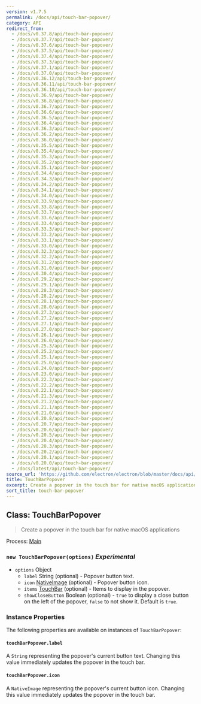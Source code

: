 ```yaml
---
version: v1.7.5
permalink: /docs/api/touch-bar-popover/
category: API
redirect_from:
  - /docs/v0.37.8/api/touch-bar-popover/
  - /docs/v0.37.7/api/touch-bar-popover/
  - /docs/v0.37.6/api/touch-bar-popover/
  - /docs/v0.37.5/api/touch-bar-popover/
  - /docs/v0.37.4/api/touch-bar-popover/
  - /docs/v0.37.3/api/touch-bar-popover/
  - /docs/v0.37.1/api/touch-bar-popover/
  - /docs/v0.37.0/api/touch-bar-popover/
  - /docs/v0.36.12/api/touch-bar-popover/
  - /docs/v0.36.11/api/touch-bar-popover/
  - /docs/v0.36.10/api/touch-bar-popover/
  - /docs/v0.36.9/api/touch-bar-popover/
  - /docs/v0.36.8/api/touch-bar-popover/
  - /docs/v0.36.7/api/touch-bar-popover/
  - /docs/v0.36.6/api/touch-bar-popover/
  - /docs/v0.36.5/api/touch-bar-popover/
  - /docs/v0.36.4/api/touch-bar-popover/
  - /docs/v0.36.3/api/touch-bar-popover/
  - /docs/v0.36.2/api/touch-bar-popover/
  - /docs/v0.36.0/api/touch-bar-popover/
  - /docs/v0.35.5/api/touch-bar-popover/
  - /docs/v0.35.4/api/touch-bar-popover/
  - /docs/v0.35.3/api/touch-bar-popover/
  - /docs/v0.35.2/api/touch-bar-popover/
  - /docs/v0.35.1/api/touch-bar-popover/
  - /docs/v0.34.4/api/touch-bar-popover/
  - /docs/v0.34.3/api/touch-bar-popover/
  - /docs/v0.34.2/api/touch-bar-popover/
  - /docs/v0.34.1/api/touch-bar-popover/
  - /docs/v0.34.0/api/touch-bar-popover/
  - /docs/v0.33.9/api/touch-bar-popover/
  - /docs/v0.33.8/api/touch-bar-popover/
  - /docs/v0.33.7/api/touch-bar-popover/
  - /docs/v0.33.6/api/touch-bar-popover/
  - /docs/v0.33.4/api/touch-bar-popover/
  - /docs/v0.33.3/api/touch-bar-popover/
  - /docs/v0.33.2/api/touch-bar-popover/
  - /docs/v0.33.1/api/touch-bar-popover/
  - /docs/v0.33.0/api/touch-bar-popover/
  - /docs/v0.32.3/api/touch-bar-popover/
  - /docs/v0.32.2/api/touch-bar-popover/
  - /docs/v0.31.2/api/touch-bar-popover/
  - /docs/v0.31.0/api/touch-bar-popover/
  - /docs/v0.30.4/api/touch-bar-popover/
  - /docs/v0.29.2/api/touch-bar-popover/
  - /docs/v0.29.1/api/touch-bar-popover/
  - /docs/v0.28.3/api/touch-bar-popover/
  - /docs/v0.28.2/api/touch-bar-popover/
  - /docs/v0.28.1/api/touch-bar-popover/
  - /docs/v0.28.0/api/touch-bar-popover/
  - /docs/v0.27.3/api/touch-bar-popover/
  - /docs/v0.27.2/api/touch-bar-popover/
  - /docs/v0.27.1/api/touch-bar-popover/
  - /docs/v0.27.0/api/touch-bar-popover/
  - /docs/v0.26.1/api/touch-bar-popover/
  - /docs/v0.26.0/api/touch-bar-popover/
  - /docs/v0.25.3/api/touch-bar-popover/
  - /docs/v0.25.2/api/touch-bar-popover/
  - /docs/v0.25.1/api/touch-bar-popover/
  - /docs/v0.25.0/api/touch-bar-popover/
  - /docs/v0.24.0/api/touch-bar-popover/
  - /docs/v0.23.0/api/touch-bar-popover/
  - /docs/v0.22.3/api/touch-bar-popover/
  - /docs/v0.22.2/api/touch-bar-popover/
  - /docs/v0.22.1/api/touch-bar-popover/
  - /docs/v0.21.3/api/touch-bar-popover/
  - /docs/v0.21.2/api/touch-bar-popover/
  - /docs/v0.21.1/api/touch-bar-popover/
  - /docs/v0.21.0/api/touch-bar-popover/
  - /docs/v0.20.8/api/touch-bar-popover/
  - /docs/v0.20.7/api/touch-bar-popover/
  - /docs/v0.20.6/api/touch-bar-popover/
  - /docs/v0.20.5/api/touch-bar-popover/
  - /docs/v0.20.4/api/touch-bar-popover/
  - /docs/v0.20.3/api/touch-bar-popover/
  - /docs/v0.20.2/api/touch-bar-popover/
  - /docs/v0.20.1/api/touch-bar-popover/
  - /docs/v0.20.0/api/touch-bar-popover/
  - /docs/latest/api/touch-bar-popover/
source_url: 'https://github.com/electron/electron/blob/master/docs/api/touch-bar-popover.md'
title: TouchBarPopover
excerpt: Create a popover in the touch bar for native macOS applications
sort_title: touch-bar-popover
---
```




<!--


                                      ::::
                                    :o+//+o:
                                    +o    oo-
                                    :o+//oo/+o/
                                      -::-   -oo:
                                               /s/
                      -::::::::-                :s/  :::--
                  :+oo+////////+:        -:/+oo/ :s:-///++oo+:
                /o+:                -/+oo+/:-     +o-      -:+o:
               /s:              -:+o+/:           -o+         :s/
              -s/            -/oo/:                /s-         +s-
              -s/         -/oo/-                   -s/         /s-
               oo       :+o/-                       oo         oo
               -s/    :oo/                          /s-       /s-
                :s/ :oo:              -::-          /s-      /s:
                  -+o/               /ssss/         :s:    -+o-
                 :o+--               /ssss/         :s:   :o+-
                :s/  +o:              -::-          /s-   --
               -s/    :+o/-                         /s-
               oo       -+o+-                       oo
              -s/         -/oo/-                   -s/
             -+soo+:         -/oo/:                /s-      /oooo+-
             o+   :s:           -:+o+/:-          -o+      /s:  -oo
             oo:--/s:       ::      -:+oo+/:-     -/-      /s/--:o+
              :+++/-        :s:          -:/+ooo++//////++oo//+o+:
                             /s:                --::::::--
                              /s/              /s-
                               :oo:          :oo:
                                 /oo/-    -/oo/
                                   -/+oooo+/-





                   _______  _______  _______  _______  __
                  |       ||       ||       ||       ||  |
                  |  _____||_     _||   _   ||    _  ||  |
                  | |_____   |   |  |  | |  ||   |_| ||  |
                  |_____  |  |   |  |  |_|  ||    ___||__|
                   _____| |  |   |  |       ||   |     __
                  |_______|  |___|  |_______||___|    |__|


    This file is generated automatically, so it should not be edited.

    To make changes, head over to the electron/electron repository:

    https://github.com/electron/electron/blob/master/docs/api/touch-bar-popover.md

    Thanks!

-->
## Class: TouchBarPopover

> Create a popover in the touch bar for native macOS applications

Process: [Main]({{site.baseurl}}/docs/tutorial/quick-start#main-process)

### `new TouchBarPopover(options)` _Experimental_

*   `options` Object
    *   `label` String (optional) - Popover button text.
    *   `icon` [NativeImage]({{site.baseurl}}/docs/api/native-image) (optional) - Popover button icon.
    *   `items` [TouchBar]({{site.baseurl}}/docs/api/touch-bar) (optional) - Items to display in the popover.
    *   `showCloseButton` Boolean (optional) - `true` to display a close button on the left of the popover, `false` to not show it. Default is `true`.

### Instance Properties

The following properties are available on instances of `TouchBarPopover`:

#### `touchBarPopover.label`

A `String` representing the popover's current button text. Changing this value immediately updates the popover in the touch bar.

#### `touchBarPopover.icon`

A `NativeImage` representing the popover's current button icon. Changing this value immediately updates the popover in the touch bar.
